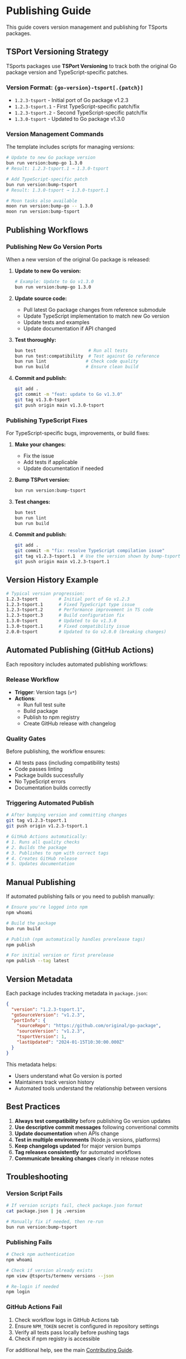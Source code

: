 # Publishing Guide

This guide covers version management and publishing for TSports packages.

## TSPort Versioning Strategy

TSports packages use **TSPort Versioning** to track both the original Go package version and TypeScript-specific patches.

### Version Format: `{go-version}-tsport[.{patch}]`

- `1.2.3-tsport` - Initial port of Go package v1.2.3
- `1.2.3-tsport.1` - First TypeScript-specific patch/fix
- `1.2.3-tsport.2` - Second TypeScript-specific patch/fix
- `1.3.0-tsport` - Updated to Go package v1.3.0

### Version Management Commands

The template includes scripts for managing versions:

```bash
# Update to new Go package version
bun run version:bump-go 1.3.0
# Result: 1.2.3-tsport.1 → 1.3.0-tsport

# Add TypeScript-specific patch
bun run version:bump-tsport  
# Result: 1.3.0-tsport → 1.3.0-tsport.1

# Moon tasks also available
moon run version:bump-go -- 1.3.0
moon run version:bump-tsport
```

## Publishing Workflows

### Publishing New Go Version Ports

When a new version of the original Go package is released:

1. **Update to new Go version:**
   ```bash
   # Example: Update to Go v1.3.0
   bun run version:bump-go 1.3.0
   ```

2. **Update source code:**
   - Pull latest Go package changes from reference submodule
   - Update TypeScript implementation to match new Go version
   - Update tests and examples
   - Update documentation if API changed

3. **Test thoroughly:**
   ```bash
   bun test                    # Run all tests
   bun run test:compatibility  # Test against Go reference
   bun run lint               # Check code quality
   bun run build              # Ensure clean build
   ```

4. **Commit and publish:**
   ```bash
   git add .
   git commit -m "feat: update to Go v1.3.0"
   git tag v1.3.0-tsport
   git push origin main v1.3.0-tsport
   ```

### Publishing TypeScript Fixes

For TypeScript-specific bugs, improvements, or build fixes:

1. **Make your changes:**
   - Fix the issue
   - Add tests if applicable
   - Update documentation if needed

2. **Bump TSPort version:**
   ```bash
   bun run version:bump-tsport
   ```

3. **Test changes:**
   ```bash
   bun test
   bun run lint
   bun run build
   ```

4. **Commit and publish:**
   ```bash
   git add .
   git commit -m "fix: resolve TypeScript compilation issue"
   git tag v1.2.3-tsport.1  # Use the version shown by bump-tsport
   git push origin main v1.2.3-tsport.1
   ```

## Version History Example

```bash
# Typical version progression:
1.2.3-tsport        # Initial port of Go v1.2.3
1.2.3-tsport.1      # Fixed TypeScript type issue
1.2.3-tsport.2      # Performance improvement in TS code
1.2.3-tsport.3      # Build configuration fix
1.3.0-tsport        # Updated to Go v1.3.0
1.3.0-tsport.1      # Fixed compatibility issue
2.0.0-tsport        # Updated to Go v2.0.0 (breaking changes)
```

## Automated Publishing (GitHub Actions)

Each repository includes automated publishing workflows:

### Release Workflow
- **Trigger**: Version tags (`v*`)
- **Actions**: 
  - Run full test suite
  - Build package
  - Publish to npm registry
  - Create GitHub release with changelog

### Quality Gates
Before publishing, the workflow ensures:
- All tests pass (including compatibility tests)
- Code passes linting
- Package builds successfully
- No TypeScript errors
- Documentation builds correctly

### Triggering Automated Publish

```bash
# After bumping version and committing changes
git tag v1.2.3-tsport.1
git push origin v1.2.3-tsport.1

# GitHub Actions automatically:
# 1. Runs all quality checks
# 2. Builds the package  
# 3. Publishes to npm with correct tags
# 4. Creates GitHub release
# 5. Updates documentation
```

## Manual Publishing

If automated publishing fails or you need to publish manually:

```bash
# Ensure you're logged into npm
npm whoami

# Build the package
bun run build

# Publish (npm automatically handles prerelease tags)
npm publish

# For initial version or first prerelease
npm publish --tag latest
```

## Version Metadata

Each package includes tracking metadata in `package.json`:

```json
{
  "version": "1.2.3-tsport.1",
  "goSourceVersion": "v1.2.3",
  "portInfo": {
    "sourceRepo": "https://github.com/original/go-package",
    "sourceVersion": "v1.2.3", 
    "tsportVersion": 1,
    "lastUpdated": "2024-01-15T10:30:00.000Z"
  }
}
```

This metadata helps:
- Users understand what Go version is ported
- Maintainers track version history
- Automated tools understand the relationship between versions

## Best Practices

1. **Always test compatibility** before publishing Go version updates
2. **Use descriptive commit messages** following conventional commits
3. **Update documentation** when APIs change
4. **Test in multiple environments** (Node.js versions, platforms)
5. **Keep changelogs updated** for major version bumps
6. **Tag releases consistently** for automated workflows
7. **Communicate breaking changes** clearly in release notes

## Troubleshooting

### Version Script Fails
```bash
# If version scripts fail, check package.json format
cat package.json | jq .version

# Manually fix if needed, then re-run
bun run version:bump-tsport
```

### Publishing Fails
```bash
# Check npm authentication
npm whoami

# Check if version already exists
npm view @tsports/termenv versions --json

# Re-login if needed
npm login
```

### GitHub Actions Fail
1. Check workflow logs in GitHub Actions tab
2. Ensure `NPM_TOKEN` secret is configured in repository settings  
3. Verify all tests pass locally before pushing tags
4. Check if npm registry is accessible

For additional help, see the main [Contributing Guide](../../CONTRIBUTING.md).